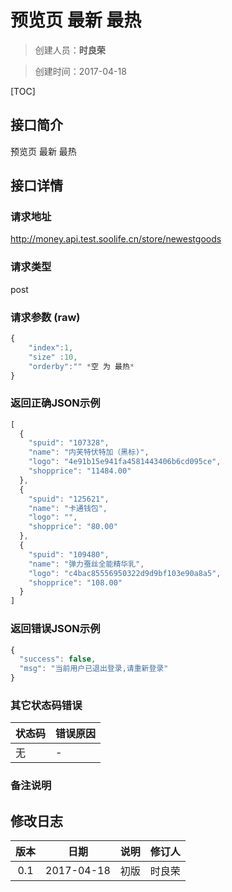 # 预览页 最新 最热
>创建人员：**时良荣**

>创建时间：2017-04-18

[TOC]


## 接口简介
预览页 最新 最热

## 接口详情

### 请求地址
http://money.api.test.soolife.cn/store/newestgoods

### 请求类型
post

### 请求参数 (raw)
```javascript
{
	"index":1,
	"size" :10,
	"orderby":"" *空 为 最热*
}
```

### 返回正确JSON示例
```javascript
[
  {
    "spuid": "107328",
    "name": "内芙特伏特加（黑标)",
    "logo": "4e91b15e941fa4581443406b6cd095ce",
    "shopprice": "11484.00"
  },
  {
    "spuid": "125621",
    "name": "卡通钱包",
    "logo": "",
    "shopprice": "80.00"
  },
  {
    "spuid": "109480",
    "name": "弹力蚕丝全能精华乳",
    "logo": "c4bac85556950322d9d9bf103e90a8a5",
    "shopprice": "108.00"
  }
]
```
### 返回错误JSON示例
```javascript
{
  "success": false,
  "msg": "当前用户已退出登录,请重新登录"
}
```
### 其它状态码错误
| 状态码 | 错误原因     |
| :------------- | :------------- |
|无|-|

### 备注说明


## 修改日志
| 版本   | 日期         | 说明   | 修订人  |
| :----: | :----------: | :---- | :---- |
| 0.1  | 2017-04-18 | 初版   | 时良荣  |
